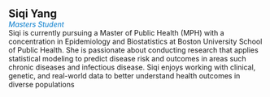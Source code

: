 **<span style="font-size: 1.5em;">Siqi Yang</span>**  
<span style="color: #007acc;"><i>Masters Student</i></span>  
Siqi is currently pursuing a Master of Public Health (MPH) with a concentration in Epidemiology and Biostatistics at Boston University School of Public Health. She is passionate about conducting research that applies statistical modeling to predict disease risk and outcomes in areas such chronic diseases and infectious disease. Siqi enjoys working with clinical, genetic, and real-world data to better understand health outcomes in diverse populations

